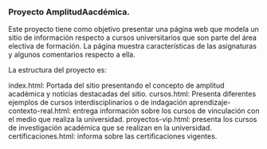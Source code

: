### Proyecto AmplitudAacdémica.

Este proyecto tiene como objetivo presentar una página web que modela un sitio de información respecto a cursos universitarios que son parte del área electiva de formación. La página muestra características de las asignaturas y algunos comentarios respecto a ella.

La estructura del proyecto es:

index.html: Portada del sitio presentando el concepto de amplitud académica y noticias destacadas del sitio.
cursos.html: Presenta diferentes ejemplos de cursos interdisciplinarios o de indagación
aprendizaje-contexto-real.html: entrega información sobre los cursos de vinculación con el medio que realiza la universidad.
proyectos-vip.html: presenta los cursos de investigación académica que se realizan en la universidad.
certificaciones.html: informa sobre las certificaciones vigentes.
